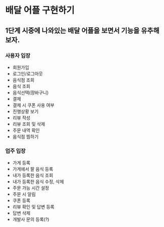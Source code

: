 # 배달 어플 구현하기 

## 1단계 시중에 나와있는 배달 어플을 보면서 기능을 유추해보자.
### 사용자 입장
- 회원가입 
- 로그인/로그아웃
- 음식점 조회
- 음식 조회
- 음식선택(장바구니)
- 결제
- 결제 시 쿠폰 사용 여부
- 진행상황 보기
- 리뷰 작성
- 리뷰 조회 및 삭제
- 주문 내역 확인
- 음식점 찜하기

### 업주 입장
- 가게 등록
- 가게에서 팔 음식 등록
- 내가 등록한 음식 조회
- 내가 등록한 음식 수정, 삭제
- 주문 가능 시간 설정
- 주문 시 알림
- 쿠폰 등록 
- 리뷰 확인 및 답변 등록
- 답변 삭제
- 개발사 문의 등록(?)